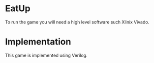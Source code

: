 # EatUp
To run the game you will need a high level software such Xlinix Vivado.

# Implementation
This game is implemented using Verilog.
